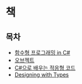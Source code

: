 # 책

## 목차
- [함수형 프로그래밍 in C#](./FPinCSharp)
- [오브젝트](./Object)
- [C#으로 배우는 적응형 코드](./AdaptiveCode)
- [Designing with Types](./DesigningWithTypes)